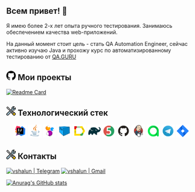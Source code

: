 ## Всем привет! :vulcan_salute:

Я имею более 2-х лет опыта ручного тестирования. Занимаюсь обеспечением качества web-приложений.

На данный момент стоит цель - стать QA Automation Engineer, сейчас активно изучаю Java и прохожу курс по
автоматизированному тестированию от [QA.GURU](https://qa.guru/)

## <img width="5%" src="images/logo/github.png"> Мои проекты

[![Readme Card](https://github-readme-stats.vercel.app/api/pin/?username=zlw-qa&repo=sbermarket_project)](https://github.com/zlw-qa/sbermarket_project)

## <img width="5%" title="Technologies" src="images/logo/Technologies.png"> Технологический стек

<p align="center">
<img width="7%" title="IntelliJ IDEA" src="images/logo/Intelij_IDEA.svg">
<img width="7%" title="Java" src="images/logo/Java.svg">
<img width="7%" title="Selenide" src="images/logo/Selenide.svg">
<img width="7%" title="Selenoid" src="images/logo/Selenoid.svg">
<img width="7%" title="Allure Report" src="images/logo/Allure_Report.svg">
<img width="7%" title="Gradle" src="images/logo/Gradle.svg">
<img width="7%" title="JUnit5" src="images/logo/JUnit5.svg">
<img width="7%" title="GitHub" src="images/logo/GitHub.svg">
<img width="7%" title="Jenkins" src="images/logo/Jenkins.svg">
<img width="7%" title="Allure TestOps" src="images/logo/Allure_TestOps.svg">
<img width="7%" title="Telegram" src="images/logo/Telegram.svg">
<img width="7%" title="Jira" src="images/logo/Jira.svg">
</p>

## <img width="5%" title="Technologies" src="images/logo/Technologies.png"> Контакты

[<img title="Telegram" alt="vshalun | Telegram" width="30px" src="https://telegram.org/favicon.ico">](https://t.me/vshalun)
[<img title="Telegram" alt="vshalun | Gmail" width="30px" src="https://mail.google.com//favicon.ico">](asdori95@gmail.com) 

<p align="center">

[![Anurag's GitHub stats](https://github-readme-stats.vercel.app/api?username=zlw-qa&show_icons=true&theme=synthwave)](https://github.com/anuraghazra/github-readme-stats)

</p>

